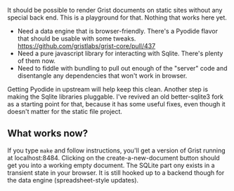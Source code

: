 It should be possible to render Grist documents on static sites
without any special back end. This is a playground for that.
Nothing that works here yet.

 * Need a data engine that is browser-friendly.
   There's a Pyodide flavor that should be usable with some tweaks.
   https://github.com/gristlabs/grist-core/pull/437
 * Need a pure javascript library for interacting with Sqlite.
   There's plenty of them now.
 * Need to fiddle with bundling to pull out enough of the "server"
   code and disentangle any dependencies that won't work in browser.

Getting Pyodide in upstream will help keep this clean.
Another step is making the Sqlite libraries pluggable.
I've revived an old better-sqlite3 fork as a starting
point for that, because it has some useful fixes,
even though it doesn't matter for the static file project.

## What works now?

If you type `make` and follow instructions, you'll get
a version of Grist running at localhost:8484.  Clicking
on the create-a-new-document button should get you into
a working empty document. The SQLite part ony exists in
a transient state in your browser. It is still hooked up
to a backend though for the data engine (spreadsheet-style
updates).

